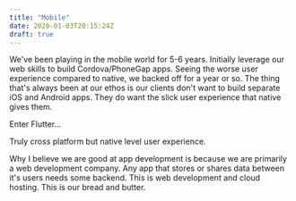 ```yaml
---
title: "Mobile"
date: 2020-01-03T20:15:24Z
draft: true
---
```


We've been playing in the mobile world for 5-6 years. Initially leverage our web skills to build Cordova/PhoneGap apps. Seeing the worse user experience compared to native, we backed off for a year or so. The thing that's always been at our ethos is our clients don't want to build separate iOS and Android apps. They do want the slick user experience that native gives them.

Enter Flutter... 

Truly cross platform but native level user experience. 

Why I believe we are good at app development is because we are primarily a web development company. Any app that stores or shares data between it's users needs some backend. This is web development and cloud hosting. This is our bread and butter. 
